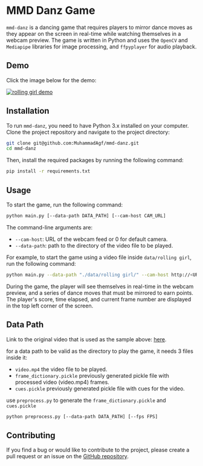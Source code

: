 # MMD Danz Game

`mmd-danz` is a dancing game that requires players to mirror dance moves as they appear on the screen in real-time while watching themselves in a webcam preview. The game is written in Python and uses the `OpenCV` and `Mediapipe` libraries for image processing, and `ffpyplayer` for audio playback.

## Demo

Click the image below for the demo:

[![rolling girl demo](https://img.youtube.com/vi/6L7QownxoJg/0.jpg)](https://www.youtube.com/watch?v=6L7QownxoJg)


## Installation

To run `mmd-danz`, you need to have Python 3.x installed on your computer. Clone the project repository and navigate to the project directory:

```bash
git clone git@github.com:MuhammadAgf/mmd-danz.git
cd mmd-danz
```

Then, install the required packages by running the following command:

```bash
pip install -r requirements.txt
```

## Usage

To start the game, run the following command:

```bash
python main.py [--data-path DATA_PATH] [--cam-host CAM_URL]
```

The command-line arguments are:

* `--cam-host`: URL of the webcam feed or 0 for default camera.
* `--data-path`: path to the directory of the video file to be played.

For example, to start the game using a video file inside `data/rolling girl`, run the following command:

```bash
python main.py --data-path "./data/rolling girl/" --cam-host http://<URL>/camera/mjpeg
```

During the game, the player will see themselves in real-time in the webcam preview, and a series of dance moves that must be mirrored to earn points. The player's score, time elapsed, and current frame number are displayed in the top left corner of the screen.


## Data Path 
Link to the original video that is used as the sample above: [here](https://youtu.be/3JiWG0bRels).

for a data path to be valid as the directory to play the game, it needs 3 files inside it:

* `video.mp4` the video file to be played.
* `frame_dictionary.pickle`  previously generated pickle file with processed video (video.mp4) frames.
* `cues.pickle` previously generated pickle file with cues for the video.

use `preprocess.py` to generate the `frame_dictionary.pickle` and `cues.pickle`
```bash
python preprocess.py [--data-path DATA_PATH] [--fps FPS]
```

## Contributing

If you find a bug or would like to contribute to the project, please create a pull request or an issue on the [GitHub repository](https://github.com/MuhammadAgf/mmd-danz).
